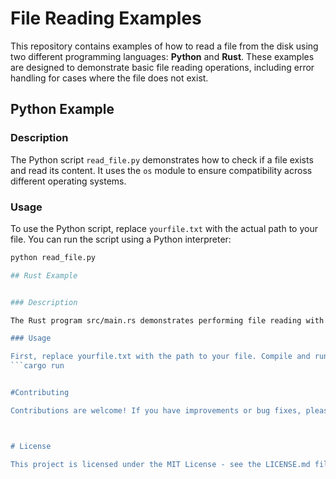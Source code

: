 # File Reading Examples

This repository contains examples of how to read a file from the disk using two different programming languages: **Python** and **Rust**. These examples are designed to demonstrate basic file reading operations, including error handling for cases where the file does not exist.

## Python Example


### Description

The Python script `read_file.py` demonstrates how to check if a file exists and read its content. It uses the `os` module to ensure compatibility across different operating systems.

### Usage

To use the Python script, replace `yourfile.txt` with the actual path to your file. You can run the script using a Python interpreter:

```sh
python read_file.py

## Rust Example


### Description

The Rust program src/main.rs demonstrates performing file reading with proper error handling. It utilizes Rust's strong type system and error handling features.

### Usage

First, replace yourfile.txt with the path to your file. Compile and run the program with Cargo:
```cargo run


#Contributing

Contributions are welcome! If you have improvements or bug fixes, please open a pull request or issue.



# License

This project is licensed under the MIT License - see the LICENSE.md file for details.



